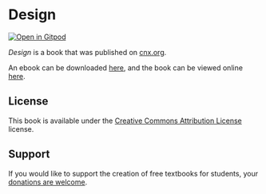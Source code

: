 # Design

[![Open in Gitpod](https://gitpod.io/button/open-in-gitpod.svg)](https://gitpod.io/from-referrer/)

_Design_ is a book that was published on [cnx.org](https://cnx.org/).

An ebook can be downloaded [here](https://github.com/cnx-user-books/cnxbook-design/releases/latest), and the book can be viewed online [here](https://github.com/cnx-user-books/cnxbook-design/releases/latest).

## License
This book is available under the [Creative Commons Attribution License](./LICENSE) license.

## Support
If you would like to support the creation of free textbooks for students, your [donations are welcome](https://riceconnect.rice.edu/donation/support-openstax-banner).
